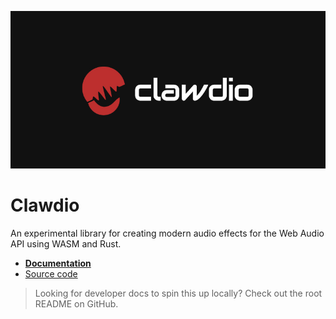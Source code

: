 ![Clawdio red logo and white logotype centered on a black background](../../docs/clawdio-black-bg.jpg)

# Clawdio

An experimental library for creating modern audio effects for the Web Audio API using WASM and Rust.

- **[Documentation](https://whoisryosuke.github.io/clawdio/)**
- [Source code](https://github.com/whoisryosuke/clawdio)

> Looking for developer docs to spin this up locally? Check out the root README on GitHub.
